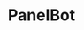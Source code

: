 ---
title: PanelBot
redirect_to:
  - "https://discord.com/oauth2/authorize?permissions=395204324416&scope=bot%20applications.commands%20applications.commands.permissions.update&client_id=1237135436389023755"
permalink: /panelbot/
---